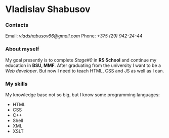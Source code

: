 # Vladislav Shabusov 

### Contacts
Email: *vladshabusov66@gmail.com*
Phone: *+375 (29) 942-24-44*

### About myself
My goal presently is to complete *Stage#0* in __RS School__ and continue my education in **BSU, MMF**.
After graduating from the university I want to be a _Web developer_.
But now I need to teach HTML, CSS and JS as well as I can.

### My skills
My knowledge base not so big, but I know some programming languages:
* HTML
* CSS
* C++
* Shell
* XML
* XSLT
